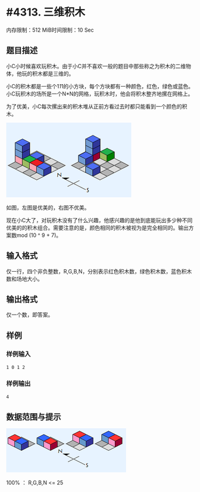 # #4313. 三维积木

内存限制：512 MiB时间限制：10 Sec

## 题目描述

小C小时候喜欢玩积木。由于小C并不喜欢一般的题目中那些称之为积木的二维物体，他玩的积木都是三维的。

小C的积木都是一些个1*1*1的小方块，每个方块都有一种颜色，红色，绿色或蓝色。小C玩积木的场所是一个N*N的网格，玩积木时，他会将积木整齐地摞在网格上。

为了优美，小C每次摞出来的积木堆从正前方看过去时都只能看到一个颜色的积木。

 ![](upload/201510/2.jpg)

如图，左图是优美的，右图不优美。

现在小C大了，对玩积木没有了什么兴趣，他感兴趣的是他到底能玩出多少种不同优美的的积木组合。需要注意的是，颜色相同的积木被视为是完全相同的。输出方案数mod (10 ^ 9 + 7)。

## 输入格式

仅一行，四个非负整数，R,G,B,N，分别表示红色积木数，绿色积木数，蓝色积木数和场地大小。

## 输出格式

仅一个数，即答案。

## 样例

### 样例输入

    
    1 0 1 2
    

### 样例输出

    
    4
    

## 数据范围与提示

![](upload/201510/3.jpg)

100% ： R,G,B,N <= 25
